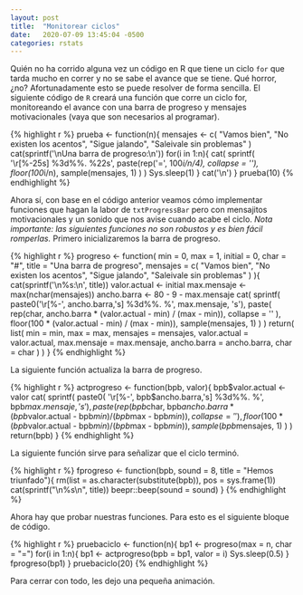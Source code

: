 ```yaml
---
layout: post
title:  "Monitorear ciclos"
date:   2020-07-09 13:45:04 -0500
categories: rstats
---
```


Quién no ha corrido alguna vez un código en R que tiene un ciclo `for` que tarda mucho en correr y no se sabe el avance que se tiene. Qué horror, ¿no? Afortunadamente esto se puede resolver de forma sencilla. El siguiente código de `R` creará una función que corre un ciclo for, monitoreando el avance con una barra de progreso y mensajes motivacionales (vaya que son necesarios al programar).

{% highlight r %}
prueba <- function(n){
    mensajes <- c(
        "Vamos bien",
        "No existen los acentos",
        "Sigue jalando",
        "Saleivale sin problemas"
    )
    cat(sprintf('\nUna barra de progreso:\n'))
    for(i in 1:n){
        cat(
            sprintf(
                '\r[%-25s] %3d%%. %22s',
                paste(rep('=', 100*i/n/4), collapse = ''),
                floor(100*i/n),
                sample(mensajes, 1)
            )
        )
        Sys.sleep(1)
    }
    cat('\n')
}
prueba(10)
{% endhighlight %}

Ahora sí, con base en el código anterior veamos cómo implementar funciones que hagan la labor de `txtProgressBar` pero con mensajitos motivacionales y un sonido que nos avise cuando acabe el ciclo. *Nota importante: las siguientes funciones no son robustos y es bien fácil romperlas.* Primero inicializaremos la barra de progreso.

{% highlight r %}
progreso <- function(
    min = 0, max = 1, initial = 0, char = "#", title = "Una barra de progreso",
    mensajes = c(
        "Vamos bien",
        "No existen los acentos",
        "Sigue jalando",
        "Saleivale sin problemas"
    )
){
    cat(sprintf('\n%s:\n', title))
    valor.actual <- initial
    max.mensaje <- max(nchar(mensajes))
    ancho.barra <- 80 - 9 - max.mensaje
    cat(
        sprintf(
            paste0('\r[%-', ancho.barra,'s] %3d%%. %', max.mensaje, 's'),
            paste(
                rep(char, ancho.barra * (valor.actual - min) / (max - min)),
                collapse = ''
            ),
            floor(100 * (valor.actual - min) / (max - min)),
            sample(mensajes, 1)
        )
    )
    return(
        list(
            min = min, max = max, mensajes = mensajes,
            valor.actual = valor.actual, max.mensaje = max.mensaje,
            ancho.barra = ancho.barra, char = char
        )
    )
}
{% endhighlight %}

La siguiente función actualiza la barra de progreso.

{% highlight r %}
actprogreso <- function(bpb, valor){
    bpb$valor.actual <- valor
    cat(
        sprintf(
            paste0(
                '\r[%-', bpb$ancho.barra,'s] %3d%%. %',
                bpb$max.mensaje, 's'
            ),
            paste(
                rep(
                    bpb$char,
                    bpb$ancho.barra *
                        (bpb$valor.actual - bpb$min)
                    / (bpb$max - bpb$min)
                ),
                collapse = ''
            ),
            floor(100 * (bpb$valor.actual - bpb$min) / (bpb$max - bpb$min)),
            sample(bpb$mensajes, 1)
        )
    )
    return(bpb)
}
{% endhighlight %}

La siguiente función sirve para señalizar que el ciclo terminó.

{% highlight r %}
fprogreso <- function(bpb, sound = 8, title = "Hemos triunfado"){
    rm(list = as.character(substitute(bpb)), pos = sys.frame(1))
    cat(sprintf("\n%s\n", title))
    beepr::beep(sound = sound)
}
{% endhighlight %}

Ahora hay que probar nuestras funciones. Para esto es el siguiente bloque de código.

{% highlight r %}
pruebaciclo <- function(n){
    bp1 <- progreso(max = n, char = "=")
    for(i in 1:n){
        bp1 <- actprogreso(bpb = bp1, valor = i)
        Sys.sleep(0.5)
    }
    fprogreso(bp1)
}
pruebaciclo(20)
{% endhighlight %}

Para cerrar con todo, les dejo una pequeña animación.

<canvas data-src="/sketches/prueba/prueba.pde"></canvas>
